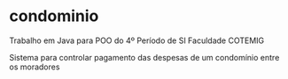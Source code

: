 # condominio
Trabalho em Java para POO do 4º Período de SI Faculdade COTEMIG

Sistema para controlar pagamento das despesas de um condomínio entre os moradores
